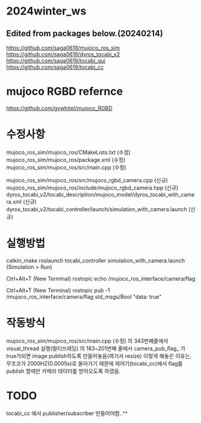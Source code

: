 # 2024winter_ws


## Edited from packages below.(20240214)
https://github.com/saga0619/mujoco_ros_sim
https://github.com/saga0619/dyros_tocabi_v2
https://github.com/saga0619/tocabi_gui
https://github.com/saga0619/tocabi_cc

# mujoco RGBD refernce
https://github.com/gywhitel/mujoco_RGBD

# 수정사항
mujoco_ros_sim/mujoco_ros/CMakeLists.txt (수정)
mujoco_ros_sim/mujoco_ros/package.xml (수정)
mujoco_ros_sim/mujoco_ros/src/main.cpp (수정)

mujoco_ros_sim/mujoco_ros/src/mujoco_rgbd_camera.cpp (신규)
mujoco_ros_sim/mujoco_ros/include/mujoco_rgbd_camera.hpp (신규)
dyros_tocabi_v2/tocabi_description/mujoco_model/dyros_tocabi_with_camera.xml (신규)
dyros_tocabi_v2/tocabi_controller/launch/simulation_with_camera.launch (신규)

# 실행방법
catkin_make
roslaunch tocabi_controller simulation_with_camera.launch
(Simulation > Run)

Ctrl+Alt+T (New Terminal)
rostopic echo /mujoco_ros_interface/camera/flag

Ctrl+Alt+T (New Terminal)
rostopic pub -1 /mujoco_ros_interface/camera/flag std_msgs/Bool "data: true" 

# 작동방식
mujoco_ros_sim/mujoco_ros/src/main.cpp (수정)
의 343번째줄에서 visual_thread 실행(멀티쓰레딩)
의 183~201번째 줄에서 camera_pub_flag_ 가 true가되면 image publish하도록 만들어놓음(여기서 resize)
이렇게 해놓은 이유는, 무조코가 2000HZ(0.0005s)로 돌아가기 때문에 제어기(tocabi_cc)에서
flag를 publish 할때만 카메라 데이터를 받아오도록 하였음.


# TODO
tocabi_cc 에서 publisher/subscriber 만들어야함..^^


